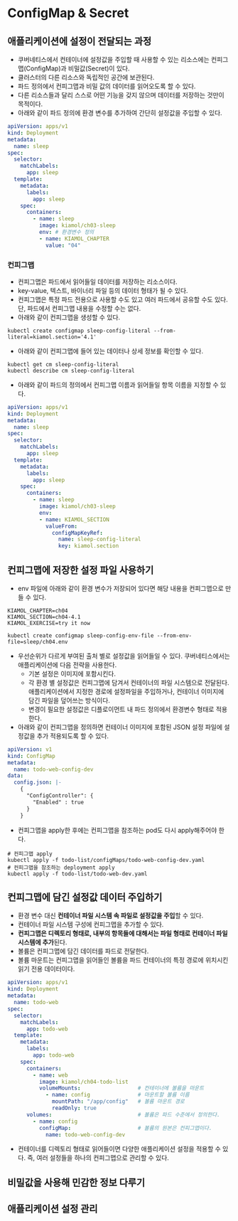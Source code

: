 # ConfigMap & Secret

## 애플리케이션에 설정이 전달되는 과정

* 쿠버네티스에서 컨테이너에 설정값을 주입할 때 사용할 수 있는 리소스에는 컨피그맵(ConfigMap)과 비밀값(Secret)이 있다.
* 클러스터의 다른 리소스와 독립적인 공간에 보관된다.
* 파드 정의에서 컨피그맵과 비밀 값의 데이터를 읽어오도록 할 수 있다.
* 다른 리소스들과 달리 스스로 어떤 기능을 갖지 않으며 데이터를 저장하는 것만이 목적이다.
* 아래와 같이 파드 정의에 환경 변수를 추가하여 간단히 설정값을 주입할 수 있다.

```yaml
apiVersion: apps/v1
kind: Deployment
metadata:
  name: sleep
spec:
  selector:
    matchLabels:
      app: sleep
  template:
    metadata:
      labels:
        app: sleep
    spec:
      containers:
        - name: sleep
          image: kiamol/ch03-sleep
          env: # 환경변수 정의
          - name: KIAMOL_CHAPTER
            value: "04"
```

### 컨피그맵

* 컨피그맵은 파드에서 읽어들일 데이터를 저장하는 리소스이다.
* key-value, 텍스트, 바이너리 파일 등의 데이터 형태가 될 수 있다.
* 컨피그맵은 특정 파드 전용으로 사용할 수도 있고 여러 파드에서 공유할 수도 있다. 단, 파드에서 컨피그맵 내용을 수정할 수는 없다.
* 아래와 같이 컨피그맵을 생성할 수 있다.

```
kubectl create configmap sleep-config-literal --from-literal=kiamol.section='4.1'
```

* 아래와 같이 컨피그맵에 들어 있는 데이터나 상세 정보를 확인할 수 있다.

```
kubectl get cm sleep-config-literal
kubectl describe cm sleep-config-literal
```

* 아래와 같이 파드의 정의에서 컨피그맵 이름과 읽어들일 항목 이름을 지정할 수 있다.

```yaml
apiVersion: apps/v1
kind: Deployment
metadata:
  name: sleep
spec:
  selector:
    matchLabels:
      app: sleep
  template:
    metadata:
      labels:
        app: sleep
    spec:
      containers:
        - name: sleep
          image: kiamol/ch03-sleep
          env:
          - name: KIAMOL_SECTION
            valueFrom:
              configMapKeyRef:              
                name: sleep-config-literal
                key: kiamol.section
```

## 컨피그맵에 저장한 설정 파일 사용하기

* env 파일에 아래와 같이 환경 변수가 저장되어 있다면 해당 내용을 컨피그맵으로 만들 수 있다.

```
KIAMOL_CHAPTER=ch04
KIAMOL_SECTION=ch04-4.1
KIAMOL_EXERCISE=try it now
```

```
kubectl create configmap sleep-config-env-file --from-env-file=sleep/ch04.env
```

* 우선순위가 다르게 부여된 출처 별로 설정값을 읽어들일 수 있다. 쿠버네티스에서는 애플리케이션에 다음 전략을 사용한다.
  * 기본 설정은 이미지에 포함시킨다.
  * 각 환경 별 설정값은 컨피그맵에 담겨서 컨테이너의 파일 시스템으로 전달된다. 애플리케이션에서 지정한 경로에 설정파일을 주입하거나, 컨테이너 이미지에 담긴 파일을 덮어쓰는 방식이다.
  * 변경이 필요한 설정값은 디플로이먼트 내 파드 정의에서 환경변수 형태로 적용한다.
* 아래와 같이 컨피그맵을 정의하면 컨테이너 이미지에 포함된 JSON 설정 파일에 설정값을 추가 적용되도록 할 수 있다.

```yaml
apiVersion: v1
kind: ConfigMap
metadata:
  name: todo-web-config-dev
data:
  config.json: |-
    {
      "ConfigController": {
        "Enabled" : true
      }
    }
```

* 컨피그맵을 apply한 후에는 컨피그맵을 참조하는 pod도 다시 apply해주어야 한다.

```
# 컨피그맵 apply
kubectl apply -f todo-list/configMaps/todo-web-config-dev.yaml
# 컨피그맵을 참조하는 deployment apply
kubectl apply -f todo-list/todo-web-dev.yaml
```

## 컨피그맵에 담긴 설정값 데이터 주입하기

* 환경 변수 대신 **컨테이너 파일 시스템 속 파일로 설정값을 주입**할 수 있다.
* 컨테이너 파일 시스템 구성에 컨피그맵을 추가할 수 있다.
* **컨피그맵은 디렉토리 형태로, 내부의 항목들에 대해서는 파일 형태로 컨테이너 파일 시스템에 추가**된다.
* 볼륨은 컨피그맵에 담긴 데이터를 파드로 전달한다.
* 볼륨 마운트는 컨피그맵을 읽어들인 볼륨을 파드 컨테이너의 특정 경로에 위치시킨 읽기 전용 데이터이다.

```yaml
apiVersion: apps/v1
kind: Deployment
metadata:
  name: todo-web
spec:
  selector:
    matchLabels:
      app: todo-web
  template:
    metadata:
      labels:
        app: todo-web
    spec:
      containers:
        - name: web
          image: kiamol/ch04-todo-list 
          volumeMounts:                  # 컨테이너에 볼륨을 마운트
            - name: config               # 마운트할 볼륨 이름
              mountPath: "/app/config"   # 볼륨 마운트 경로
              readOnly: true    
      volumes:                           # 볼륨은 파드 수준에서 정의한다.
        - name: config                   
          configMap:                     # 볼륨의 원본은 컨피그맵이다.
            name: todo-web-config-dev
```

* 컨테이너를 디렉토리 형태로 읽어들이면 다양한 애플리케이션 설정을 적용할 수 있다. 즉, 여러 설정들을 하나의 컨피그맵으로 관리할 수 있다.





## 비밀값을 사용해 민감한 정보 다루기



## 애플리케이션 설정 관리





